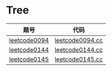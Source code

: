 # Tree

| 题号 | 代码 |
| --- | --- |
| [leetcode0094](https://leetcode-cn.com/problems/binary-tree-inorder-traversal/) | [leetcode0094.cc](./leetcode0094.cc)  |
| [leetcode0144](https://leetcode-cn.com/problems/binary-tree-preorder-traversal/) | [leetcode0144.cc](./leetcode0144.cc)  |
| [leetcode0145](https://leetcode-cn.com/problems/binary-tree-postorder-traversal/) | [leetcode0145.cc](./leetcode0145.cc)  |
